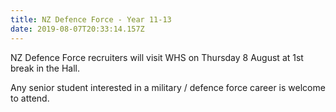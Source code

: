 ```yaml
---
title: NZ Defence Force - Year 11-13
date: 2019-08-07T20:33:14.157Z
---
```

NZ Defence Force recruiters will visit WHS on Thursday 8 August at 1st break in the Hall. 

Any senior student interested in a military / defence force career is welcome to attend.
